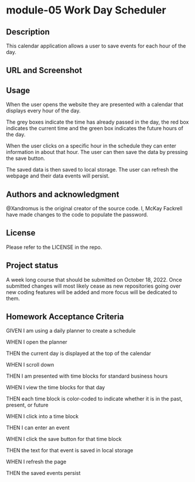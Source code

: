 # module-05 Work Day Scheduler
## Description
This calendar application allows a user to save events for each hour of the day.

## URL and Screenshot


## Usage
 When the user opens the website they are presented with a calendar that displays every hour of the day.

 The grey boxes indicate the time has already passed in the day, the red box indicates the current time and the green box indicates the future hours of the day.

 When the user clicks on a specific hour in the schedule they can enter information in about that hour. The user can then save the data by pressing the save button. 

 The saved data is then saved to local storage. The user can refresh the webpage and their data events will persist. 

## Authors and acknowledgment
@Xandromus is the original creator of the source code. I, McKay Fackrell have made changes to the code to populate the password.

## License
Please refer to the LICENSE in the repo.

## Project status
A week long course that should be submitted on October 18, 2022. Once submitted changes will most likely cease as new repositories going over new coding features will be added and more focus will be dedicated to them.

## Homework Acceptance Criteria
GIVEN I am using a daily planner to create a schedule

WHEN I open the planner

THEN the current day is displayed at the top of the calendar

WHEN I scroll down

THEN I am presented with time blocks for standard business hours

WHEN I view the time blocks for that day

THEN each time block is color-coded to indicate whether it is in the past, present, or future

WHEN I click into a time block

THEN I can enter an event

WHEN I click the save button for that time block

THEN the text for that event is saved in local storage

WHEN I refresh the page

THEN the saved events persist